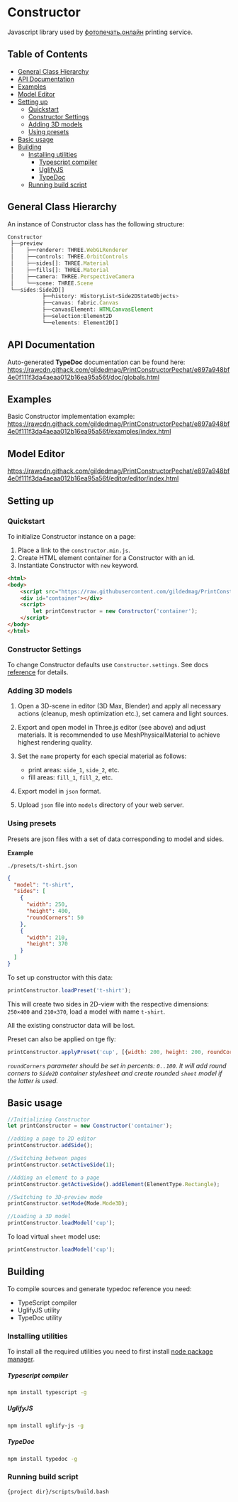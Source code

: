 # Constructor

Javascript library used by [фотопечать.онлайн](https://фотопечать.онлайн) printing service.


## Table of Contents

  * [General Class Hierarchy](#general-class-hierarchy)
  * [API Documentation](#api-documentation)
  * [Examples](#examples)
  * [Model Editor](#model-editor)
  * [Setting up](#setting-up)
    + [Quickstart](#quickstart)
    + [Constructor Settings](#constructor-settings)
    + [Adding 3D models](#adding-3d-models)
    + [Using presets](#using-presets)
  * [Basic usage](#basic-usage)
  * [Building](#building)
    + [Installing utilities](#installing-utilities)
        * [Typescript compiler](#typescript-compiler)
        * [UglifyJS](#uglifyjs)
        * [TypeDoc](#typedoc)
    + [Running build script](#running-build-script)


## General Class Hierarchy
An instance of Constructor class has the following structure:
```typescript
Constructor
 ├──preview
 │    ├──renderer: THREE.WebGLRenderer
 │    ├──controls: THREE.OrbitControls
 │    ├──sides[]: THREE.Material
 │    ├──fills[]: THREE.Material
 │    ├──camera: THREE.PerspectiveCamera
 │    └──scene: THREE.Scene
 └──sides:Side2D[] 
           ├──history: HistoryList<Side2DStateObjects>
           ├──canvas: fabric.Canvas
           ├──canvasElement: HTMLCanvasElement
           ├──selection:Element2D
           └──elements: Element2D[]
```
## API Documentation
Auto-generated **TypeDoc** documentation can be found here: 
https://rawcdn.githack.com/gildedmag/PrintConstructorPechat/e897a948bf4e0f111f3da4aeaa012b16ea95a56f/doc/globals.html

## Examples
Basic Constructor implementation example:
https://rawcdn.githack.com/gildedmag/PrintConstructorPechat/e897a948bf4e0f111f3da4aeaa012b16ea95a56f/examples/index.html

## Model Editor
https://rawcdn.githack.com/gildedmag/PrintConstructorPechat/e897a948bf4e0f111f3da4aeaa012b16ea95a56f/editor/editor/index.html

## Setting up

### Quickstart
To initialize Constructor instance on a page:
1. Place a link to the `constructor.min.js`.
2. Create HTML element container for a Constructor with an id.
3. Instantiate Constructor with `new` keyword.
```html
<html>
<body>
    <script src="https://raw.githubusercontent.com/gildedmag/PrintConstructorPechat/master/build/constructor.min.js"></script>
    <div id="container"></div> 
    <script>
        let printConstructor = new Constructor('container');
    </script>
</body>
</html>
```

### Constructor Settings

To change Constructor defaults use `Constructor.settings`. See docs [reference](https://rawcdn.githack.com/gildedmag/PrintConstructorPechat/e897a948bf4e0f111f3da4aeaa012b16ea95a56f/doc/classes/settings.html) for details.

### Adding 3D models

1. Open a 3D-scene in editor (3D Max, Blender) and apply all necessary actions (cleanup, mesh optimization etc.), set camera and light sources.

2. Export and open model in Three.js editor (see above) and adjust materials. It is recommended to use MeshPhysicalMaterial to achieve highest rendering quality.
    
3. Set the `name` property for each special material as follows:    
    * print areas: `side_1`, `side_2`, etc.
    * fill areas: `fill_1`, `fill_2`, etc. 
    
4. Export model in `json` format.         

5. Upload `json` file into `models` directory of your web server. 

### Using presets

Presets are json files with a set of data corresponding to model and sides.

**Example**

`./presets/t-shirt.json`
```json
{
  "model": "t-shirt",  
  "sides": [
    {
      "width": 250,
      "height": 400,
      "roundCorners": 50
    },
    {
      "width": 210,
      "height": 370
    }
  ]
}
```

To set up constructor with this data:
```js
printConstructor.loadPreset('t-shirt');
```
This will create two sides in 2D-view with the respective dimensions: `250×400` and `210×︎370`, load a model with name `t-shirt`.

All the existing constructor data will be lost.

Preset can also be applied on tge fly:
```js
printConstructor.applyPreset('cup', [{width: 200, height: 200, roundCorners: 50}]);
```

_`roundCorners` parameter should be set in percents: `0..100`. It will add round corners to `Side2D` container stylesheet and create rounded `sheet` model if the latter is used._

## Basic usage
```js
//Initializing Constructor
let printConstructor = new Constructor('container');

//adding a page to 2D editor
printConstructor.addSide();

//Switching between pages
printConstructor.setActiveSide(1);

//Adding an element to a page
printConstructor.getActiveSide().addElement(ElementType.Rectangle);

//Switching to 3D-preview mode
printConstructor.setMode(Mode.Mode3D);

//Loading a 3D model
printConstructor.loadModel('cup');
```

To load virtual `sheet` model use:
```js
printConstructor.loadModel('cup');
```

## Building

To compile sources and generate typedoc reference you need:
- TypeScript compiler
- UglifyJS utility
- TypeDoc utility

### Installing utilities
To install all the required utilities you need to first install [node package manager](https://www.npmjs.com/).
##### Typescript compiler
```bash
npm install typescript -g
```
##### UglifyJS
```bash
npm install uglify-js -g
```
##### TypeDoc
```bash
npm install typedoc -g
```

### Running build script

```bash
{project dir}/scripts/build.bash
```